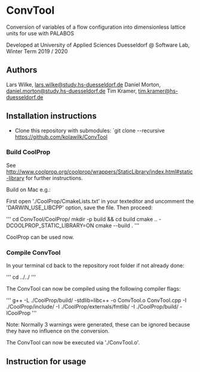 # ConvTool
Conversion of variables of a flow configuration into dimensionless lattice units for use with PALABOS

Developed at University of Applied Sciences Duesseldorf @ Software Lab, Winter Term 2019 / 2020

## Authors
Lars Wilke, lars.wilke@study.hs-duesseldorf.de
Daniel Morton, daniel.morton@study.hs-duesseldorf.de
Tim Kramer, tim.kramer@hs-duesseldorf.de

## Installation instructions
* Clone this repository with submodules:
´git clone --recursive https://github.com/kolawilk/ConvTool

### Build CoolProp
See http://www.coolprop.org/coolprop/wrappers/StaticLibrary/index.html#static-library for further instructions.

Build on Mac e.g.:

First open './CoolProp/CmakeLists.txt' in your texteditor and uncomment the 'DARWIN_USE_LIBCPP' option, save the file. Then proceed:

'''
cd ConvTool/CoolProp/
mkdir -p build && cd build
cmake .. -DCOOLPROP_STATIC_LIBRARY=ON
cmake --build .
'''

CoolProp can be used now.

### Compile ConvTool

In your terminal cd back to the repository root folder if not already done:

'''
cd ../../
'''

The ConvTool can now be compiled using the following compiler flags:

'''
g++ -L ./CoolProp/build/ -stdlib=libc++ -o ConvTool.o ConvTool.cpp -I ./CoolProp/include/ -I ./CoolProp/externals/fmtlib/ -I ./CoolProp/build/ -lCoolProp
'''

Note: Normally 3 warnings were generated, these can be ignored because they have no influence on the conversion.

The ConvTool can now be executed via './ConvTool.o'.
## Instruction for usage
